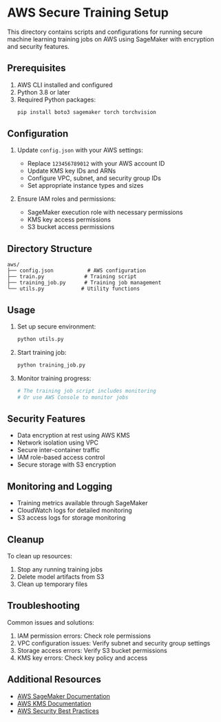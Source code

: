 # AWS Secure Training Setup

This directory contains scripts and configurations for running secure machine learning training jobs on AWS using SageMaker with encryption and security features.

## Prerequisites

1. AWS CLI installed and configured
2. Python 3.8 or later
3. Required Python packages:
   ```bash
   pip install boto3 sagemaker torch torchvision
   ```

## Configuration

1. Update `config.json` with your AWS settings:
   - Replace `123456789012` with your AWS account ID
   - Update KMS key IDs and ARNs
   - Configure VPC, subnet, and security group IDs
   - Set appropriate instance types and sizes

2. Ensure IAM roles and permissions:
   - SageMaker execution role with necessary permissions
   - KMS key access permissions
   - S3 bucket access permissions

## Directory Structure

```
aws/
├── config.json           # AWS configuration
├── train.py             # Training script
├── training_job.py      # Training job management
└── utils.py            # Utility functions
```

## Usage

1. Set up secure environment:
   ```bash
   python utils.py
   ```

2. Start training job:
   ```bash
   python training_job.py
   ```

3. Monitor training progress:
   ```bash
   # The training job script includes monitoring
   # Or use AWS Console to monitor jobs
   ```

## Security Features

- Data encryption at rest using AWS KMS
- Network isolation using VPC
- Secure inter-container traffic
- IAM role-based access control
- Secure storage with S3 encryption

## Monitoring and Logging

- Training metrics available through SageMaker
- CloudWatch logs for detailed monitoring
- S3 access logs for storage monitoring

## Cleanup

To clean up resources:
1. Stop any running training jobs
2. Delete model artifacts from S3
3. Clean up temporary files

## Troubleshooting

Common issues and solutions:
1. IAM permission errors: Check role permissions
2. VPC configuration issues: Verify subnet and security group settings
3. Storage access errors: Verify S3 bucket permissions
4. KMS key errors: Check key policy and access

## Additional Resources

- [AWS SageMaker Documentation](https://docs.aws.amazon.com/sagemaker/)
- [AWS KMS Documentation](https://docs.aws.amazon.com/kms/)
- [AWS Security Best Practices](https://aws.amazon.com/architecture/security-identity-compliance/) 